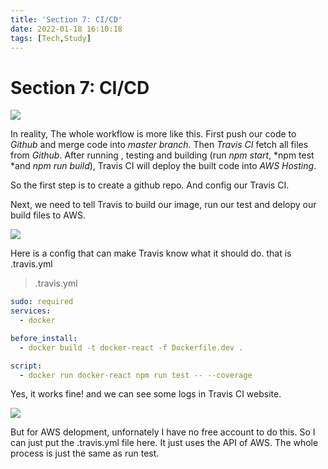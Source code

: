 ```yaml
---
title: 'Section 7: CI/CD'
date: 2022-01-18 16:10:18
tags: [Tech,Study]
---
```

# Section 7: CI/CD

![](https://kunren1010.github.io/post-images/docker-images/section-7/%E6%88%AA%E5%B1%8F2022-01-11%2009.07.48.png)

In reality, The whole workflow is more like this. First push our code to *Github* and merge code into *master branch*. Then *Travis CI* fetch all files from *Github*. After running , testing and building (run *npm start*, *npm test *and *npm run build*), Travis CI will deploy the built code into *AWS Hosting*.

So the first step is to create a github repo. And config our Travis CI.

Next, we need to tell Travis to build our image, run our test and delopy our build files to AWS.

![](https://kunren1010.github.io/post-images/docker-images/section-7/%E6%88%AA%E5%B1%8F2022-01-12%2019.58.18.png)

Here is a config that can make Travis know what it should do. that is .travis.yml

> .travis.yml


```YAML
sudo: required
services:
  - docker

before_install:
  - docker build -t docker-react -f Dockerfile.dev .

script:
  - docker run docker-react npm run test -- --coverage

```


Yes, it works fine! and we can see some logs in Travis CI website.

![](https://kunren1010.github.io/post-images/docker-images/section-7/%E6%88%AA%E5%B1%8F2022-01-12%2020.14.53.png)

But for AWS delopment, unfornately I have no free account to do this. So I can just put the .travis.yml file here. It just uses the API of AWS. The whole process is just the same as run test.





